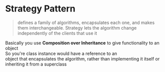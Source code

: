 # Strategy Pattern 

> defines a family of algorithms, 
> encapsulates each one, and makes them interchangeable. 
> Strategy lets the algorithm change independently 
> of the clients that use it  

Basically you use **Composition over Inheritance** 
to give functionality to an object  
So you're class instance would have a reference to an  
object that encapsulates the algorithm, rather than 
implementing it itself or inheriting it from a superclass 